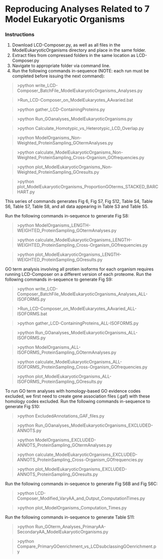 # Reproducing Analyses Related to 7 Model Eukaryotic Organisms

### Instructions
1. Download LCD-Composer.py, as well as all files in the ModelEukaryoticOrganisms directory and place in the same folder.
2. Extract files from compressed folders in the same location as LCD-Composer.py
4. Navigate to appropriate folder via command line.
5. Run the following commands in-sequence (NOTE: each run must be completed before issuing the next command):

>\>python write_LCD-Composer_BatchFile_ModelEukaryoticOrganisms_Analyses.py

>\>Run_LCD-Composer_on_ModelEukaryotes_AAvaried.bat

>\>python gather_LCD-ContainingProteins.py

>\>python Run_GOanalyses_ModelEukaryoticOrganisms.py

>\>python Calculate_Homotypic_vs_Heterotypic_LCD_Overlap.py

>\>python ModelOrganisms_Non-Weighted_ProteinSampling_GOtermAnalyses.py

>\>python calculate_ModelEukaryoticOrganisms_Non-Weighted_ProteinSampling_Cross-Organism_GOfrequencies.py

>\>python plot_ModelEukaryoticOrganisms_Non-Weighted_ProteinSampling_GOresults.py

>\>python plot_ModelEukaryoticOrganisms_ProportionGOterms_STACKED_BARCHART.py

This series of commands generates Fig 6, Fig S7, Fig S12, Table S4, Table S6, Table S7, Table S8, and all data appearing in Table S3 and Table S5.

Run the following commands in-sequence to generate Fig S8:

>\>python ModelOrganisms_LENGTH-WEIGHTED_ProteinSampling_GOtermAnalyses.py

>\>python calculate_ModelEukaryoticOrganisms_LENGTH-WEIGHTED_ProteinSampling_Cross-Organism_GOfrequencies.py

>\>python plot_ModelEukaryoticOrganisms_LENGTH-WEIGHTED_ProteinSampling_GOresults.py

GO term analysis involving all protien isoforms for each organism requires running LCD-Composer on a different version of each proteome. Run the following commands in-sequence to generate Fig S9:

>\>python write_LCD-Composer_BatchFile_ModelEukaryoticOrganisms_Analyses_ALL-ISOFORMS.py

>\>Run_LCD-Composer_on_ModelEukaryotes_AAvaried_ALL-ISOFORMS.bat

>\>python gather_LCD-ContainingProteins_ALL-ISOFORMS.py

>\>python Run_GOanalyses_ModelEukaryoticOrganisms_ALL-ISOFORMS.py

>\>python ModelOrganisms_ALL-ISOFORMS_ProteinSampling_GOtermAnalyses.py

>\>python calculate_ModelEukaryoticOrganisms_ALL-ISOFORMS_ProteinSampling_Cross-Organism_GOfrequencies.py

>\>python plot_ModelEukaryoticOrganisms_ALL-ISOFORMS_ProteinSampling_GOresults.py

To run GO term analyses with homology-based GO evidence codes excluded, we first need to create gene association files (.gaf) with these homology codes excluded. Run the following commands in-sequence to generate Fig S10:

>\>python ExcludedAnnotations_GAF_files.py

>\>python Run_GOanalyses_ModelEukaryoticOrganisms_EXCLUDED-ANNOTS.py

>\>python ModelOrganisms_EXCLUDED-ANNOTS_ProteinSampling_GOtermAnalyses.py

>\>python calculate_ModelEukaryoticOrganisms_EXCLUDED-ANNOTS_ProteinSampling_Cross-Organism_GOfrequencies.py

>\>python plot_ModelEukaryoticOrganisms_EXCLUDED-ANNOTS_ProteinSampling_GOresults.py

Run the following commands in-sequence to generate Fig S6B and Fig S6C:

>\>python LCD-Composer_Modified_VaryAA_and_Output_ComputationTimes.py

>\>python plot_ModelOrganisms_Computation_Times.py

Run the following commands in-sequence to generate Table S11:

>\>python Run_GOterm_Analyses_PrimaryAA-SecondaryAA_ModelEukaryoticOrganisms.py

>\>python Compare_PrimaryGOenrichment_vs_LCDsubclassingGOenrichment.py
